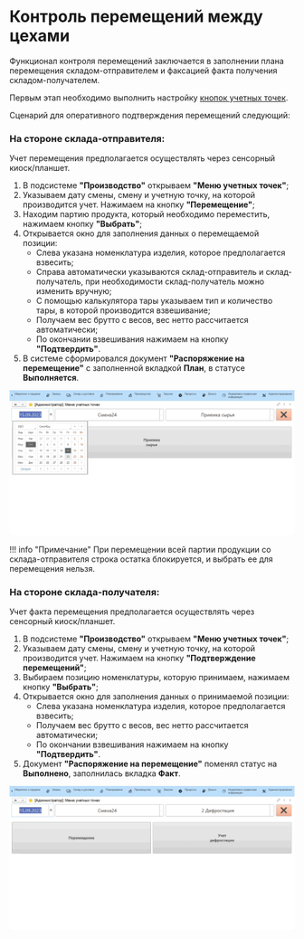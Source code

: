# Контроль перемещений между цехами

Функционал контроля перемещений заключается в заполнении плана перемещения складом-отправителем и факсацией факта получения складом-получателем.

Первым этап необходимо выполнить настройку [кнопок учетных точек](CommonInformation.md).

Сценарий для оперативного подтверждения перемещений следующий:

### **На стороне склада-отправителя:**

Учет перемещения предполагается осуществлять через сенсорный киоск/планшет.

1. В подсистеме **"Производство"** открываем **"Меню учетных точек"**;
2. Указываем дату смены, смену и учетную точку, на которой производится учет. Нажимаем на кнопку **"Перемещение"**;
3. Находим партию продукта, который необходимо переместить, нажимаем кнопку **"Выбрать"**;
4. Открывается окно для заполнения данных о перемещаемой позиции:
    - Слева указана номенклатура изделия, которое предполагается взвесить;
    - Справа автоматически указываются склад-отправитель и склад-получатель, при необходимости склад-получатель можно изменить вручную;
    - С помощью калькулятора тары указываем тип и количество тары, в которой производится взвешивание;
    - Получаем вес брутто с весов, вес нетто рассчитается автоматически;
    - По окончании взвешивания нажимаем на кнопку **"Подтвердить"**.
5. В системе сформировался документ **"Распоряжение на перемещение"** с заполненной вкладкой **План**, в статусе **Выполняется**.

![1](ControlIntershopAccounting.assets/1.gif)

!!! info "Примечание"
        При перемещении всей партии продукции со склада-отправителя строка остатка блокируется, и выбрать ее для перемещения нельзя.

### **На стороне склада-получателя:**

Учет факта перемещения предполагается осуществлять через сенсорный киоск/планшет.

1. В подсистеме **"Производство"** открываем **"Меню учетных точек"**;
2. Указываем дату смены, смену и учетную точку, на которой производится учет. Нажимаем на кнопку **"Подтверждение перемещений"**;
3. Выбираем позицию номенклатуры, которую принимаем, нажимаем кнопку **"Выбрать"**;
4. Открывается окно для заполнения данных о принимаемой позиции:
    - Слева указана номенклатура изделия, которое предполагается взвесить;
    - Получаем вес брутто с весов, вес нетто рассчитается автоматически;
    - По окончании взвешивания нажимаем на кнопку **"Подтвердить"**.
5. Документ **"Распоряжение на перемещение"** поменял статус на **Выполнено**, заполнилась вкладка **Факт**.

![2](ControlIntershopAccounting.assets/2.gif)
